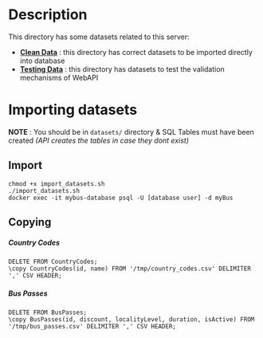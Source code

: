 # Description

This directory has some datasets related to this server:
- **[Clean Data](clean/)** : this directory has correct datasets to be imported directly into database
- **[Testing Data](tests/)** : this directory has datasets to test the validation mechanisms of WebAPI

# Importing datasets

**NOTE** : You should be in `datasets/` directory & SQL Tables must have been created _(API creates the tables in case they dont exist)_

## Import

    chmod +x import_datasets.sh
    ./import_datasets.sh
    docker exec -it mybus-database psql -U [database user] -d myBus

## Copying

##### Country Codes

    DELETE FROM CountryCodes;
    \copy CountryCodes(id, name) FROM '/tmp/country_codes.csv' DELIMITER ',' CSV HEADER;

##### Bus Passes

    DELETE FROM BusPasses;
    \copy BusPasses(id, discount, localityLevel, duration, isActive) FROM '/tmp/bus_passes.csv' DELIMITER ',' CSV HEADER;
